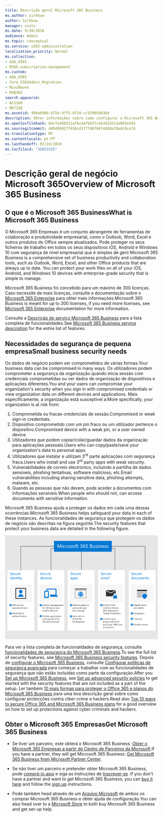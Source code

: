 ```yaml
---
title: Descrição geral Microsoft 365 Business
ms.author: sirkkuw
author: Sirkkuw
manager: scotv
ms.date: 9/20/2018
audience: Admin
ms.topic: conceptual
ms.service: o365-administration
localization_priority: Normal
ms.collection:
- Adm_O365
- M365-subscription-management
ms.custom:
- Adm_O365
- Core_O365Admin_Migration
- MiniMaven
- MSB365
search.appverid:
- BCS160
- MET150
ms.assetid: 496e690b-b75d-4ff5-bf34-cc32905d0364
description: Obter informações sobre como configurar o Microsoft 365 Business.
ms.openlocfilehash: 64cfa460311af6cdafb637ceb3415511e003e394
ms.sourcegitcommit: dd0d99d2ff930cd1777d6704f4d88a70adc9ca74
ms.translationtype: MT
ms.contentlocale: pt-PT
ms.lasthandoff: 07/24/2019
ms.locfileid: "35853155"
---
```

# <a name="overview-of-microsoft-365-business"></a><span data-ttu-id="d90a5-103">Descrição geral de negócio Microsoft 365</span><span class="sxs-lookup"><span data-stu-id="d90a5-103">Overview of Microsoft 365 Business</span></span>

## <a name="what-is-microsoft-365-business"></a><span data-ttu-id="d90a5-104">O que é o Microsoft 365 Business</span><span class="sxs-lookup"><span data-stu-id="d90a5-104">What is Microsoft 365 Business</span></span>

<span data-ttu-id="d90a5-p101">O Microsoft 365 Empresas é um conjunto abrangente de ferramentas de colaboração e produtividade empresarial, como o Outlook, Word, Excel e outros produtos do Office sempre atualizados. Pode proteger os seus ficheiros de trabalho em todos os seus dispositivos iOS, Android e Windows 10 com segurança de nível empresarial que é simples de gerir.</span><span class="sxs-lookup"><span data-stu-id="d90a5-p101">Microsoft 365 Business is a comprehensive set of business productivity and collaboration tools, such as Outlook, Word, Excel, and other Office products that are always up to date. You can protect your work files on all of your iOS, Android, and Windows 10 devices with enterprise-grade security that is simple to manage.</span></span>
  
<span data-ttu-id="d90a5-107">Microsoft 365 Business foi concebido para um máximo de 300 licenças. Caso necessite de mais licenças, consulte a documentação sobre o [Microsoft 365 Enterprise](https://go.microsoft.com/fwlink/p/?linkid=860986) para obter mais informações.</span><span class="sxs-lookup"><span data-stu-id="d90a5-107">Microsoft 365 Business is meant for up to 300 licenses, if you need more licenses, see [Microsoft 365 Enterprise](https://go.microsoft.com/fwlink/p/?linkid=860986) documentation for more information.</span></span>

<span data-ttu-id="d90a5-108">Consulte a [Descrição do serviço Microsoft 365 Business](https://docs.microsoft.com/office365/servicedescriptions/microsoft-365-service-descriptions/microsoft-365-business-service-description) para a lista completa de funcionalidades.</span><span class="sxs-lookup"><span data-stu-id="d90a5-108">See [Microsoft 365 Business service description](https://docs.microsoft.com/office365/servicedescriptions/microsoft-365-service-descriptions/microsoft-365-business-service-description) for the entire list of features.</span></span>
  
## <a name="small-business-security-needs"></a><span data-ttu-id="d90a5-109">Necessidades de segurança de pequena empresa</span><span class="sxs-lookup"><span data-stu-id="d90a5-109">Small business security needs</span></span>

<span data-ttu-id="d90a5-110">Os dados de negócio podem ser comprometidos de várias formas.</span><span class="sxs-lookup"><span data-stu-id="d90a5-110">Your business data can be compromised in many ways.</span></span> <span data-ttu-id="d90a5-111">Os utilizadores podem comprometer a segurança da organização quando inicia sessão com credenciais comprometidas ou ver dados de organização de dispositivos e aplicações diferentes.</span><span class="sxs-lookup"><span data-stu-id="d90a5-111">You and your users can compromise your organization's security when you sign in with compromised credentials or view organization data on different devices and applications.</span></span> <span data-ttu-id="d90a5-112">Mais especificamente, a organização está susceptível a:</span><span class="sxs-lookup"><span data-stu-id="d90a5-112">More specifically, your organization is at risk from:</span></span>

1. <span data-ttu-id="d90a5-113">Comprometida ou fracas-credenciais de sessão.</span><span class="sxs-lookup"><span data-stu-id="d90a5-113">Compromised or weak sign-in credentials.</span></span>
2. <span data-ttu-id="d90a5-114">Dispositivo comprometido com um pin fraco ou um utilizador pertence o dispositivo.</span><span class="sxs-lookup"><span data-stu-id="d90a5-114">Compromised device with a weak pin, or a user owned device.</span></span>
3. <span data-ttu-id="d90a5-115">Utilizadores que podem copiar/colar/guardar dados da organização para aplicações pessoais.</span><span class="sxs-lookup"><span data-stu-id="d90a5-115">Users who can copy/paste/save your organization's data to personal apps.</span></span>
4. <span data-ttu-id="d90a5-116">Utilizadores que instalar e utilizam 3<sup>rd</sup> parte aplicações com segurança fraca.</span><span class="sxs-lookup"><span data-stu-id="d90a5-116">Users who install and use 3<sup>rd</sup> party apps with weak security.</span></span>
5. <span data-ttu-id="d90a5-117">Vulnerabilidades de correio electrónico, incluindo a partilha de dados sensíveis, phishing tentativas, software malicioso, etc.</span><span class="sxs-lookup"><span data-stu-id="d90a5-117">Email vulnerabilities including sharing sensitive data, phishing attempts, malware, etc.</span></span>
6. <span data-ttu-id="d90a5-118">Quando as pessoas que não devem, pode aceder a documentos com informações sensíveis.</span><span class="sxs-lookup"><span data-stu-id="d90a5-118">When people who should not, can access documents with sensitive information.</span></span>

<span data-ttu-id="d90a5-119">Microsoft 365 Business ajuda a proteger os dados em cada uma dessas ocorrências.</span><span class="sxs-lookup"><span data-stu-id="d90a5-119">Microsoft 365 Business helps safeguard your data in each of these instances.</span></span> <span data-ttu-id="d90a5-120">As funcionalidades de segurança que protegem os dados de negócio são descritas na figura seguinte.</span><span class="sxs-lookup"><span data-stu-id="d90a5-120">The security features that protect your business data are detailed in the following figure.</span></span>

![Figura que mostra como o M365B protege a sua empresa.](media/m365businessvalueadd.png)

<span data-ttu-id="d90a5-122">Para ver a lista completa de funcionalidades de segurança, consulte [funcionalidades de segurança do Microsoft 365 Business](security-features.md).</span><span class="sxs-lookup"><span data-stu-id="d90a5-122">To see the full list of security features, see [Microsoft 365 Business security features](security-features.md).</span></span> <span data-ttu-id="d90a5-123">Depois de [configurar o Microsoft 365 Business](set-up.md), consulte [Configurar políticas de segurança avançada](set-up-advanced-security.md) para começar a trabalhar com as funcionalidades de segurança que não estão incluídas como parte da configuração.</span><span class="sxs-lookup"><span data-stu-id="d90a5-123">After you [Set up Microsoft 365 Business](set-up.md), see [Set up advanced security policies](set-up-advanced-security.md) to get started with the security features that are not included as a part of the setup.</span></span> <span data-ttu-id="d90a5-124">Ler também [10 mais formas para proteger o Office 365 e planos do Microsoft 365 Business](https://docs.microsoft.com/office365/admin/security-and-compliance/secure-your-business-data) para uma boa descrição geral sobre como configurar protecções contra ciber-crime e hackers.</span><span class="sxs-lookup"><span data-stu-id="d90a5-124">Read also [Top 10 ways to secure Office 365 and Microsoft 365 Business plans](https://docs.microsoft.com/office365/admin/security-and-compliance/secure-your-business-data) for a good overview on how to set up protections against cyber criminals and hackers.</span></span>

## <a name="get-microsoft-365-business"></a><span data-ttu-id="d90a5-125">Obter o Microsoft 365 Empresas</span><span class="sxs-lookup"><span data-stu-id="d90a5-125">Get Microsoft 365 Business</span></span>

- <span data-ttu-id="d90a5-126">Se tiver um parceiro, este obterá o Microsoft 365 Business: [Obter o Microsoft 365 Empresas a partir do Centro de Parceiros da Microsoft](get-microsoft-365-business.md#get-microsoft-365-business-from-microsoft-partner-center).</span><span class="sxs-lookup"><span data-stu-id="d90a5-126">If you have a partner, they will get Microsoft 365 Business: [Get Microsoft 365 Business from Microsoft Partner Center](get-microsoft-365-business.md#get-microsoft-365-business-from-microsoft-partner-center).</span></span>

- <span data-ttu-id="d90a5-127">Se não tiver um parceiro e pretender obter Microsoft 365 Business, pode [comprá-lo aqui](https://www.microsoft.com/microsoft-365/business) e siga as instruções de [Inscrever-se](sign-up.md) .</span><span class="sxs-lookup"><span data-stu-id="d90a5-127">If you don't have a partner and want to get Microsoft 365 Business, you can [buy it here](https://www.microsoft.com/microsoft-365/business) and follow the [sign up](sign-up.md) instructions.</span></span>

- <span data-ttu-id="d90a5-128">Pode também head através de um [Arquivo Microsoft](https://www.microsoft.com/en-us/store/locations/find-a-store?icid=en-us_UF_FAS) de ambos os comprar Microsoft 365 Business e obter ajuda de configuração.</span><span class="sxs-lookup"><span data-stu-id="d90a5-128">You can also head over to a [Microsoft Store](https://www.microsoft.com/en-us/store/locations/find-a-store?icid=en-us_UF_FAS) to both buy Microsoft 365 Business and get set-up help.</span></span>
